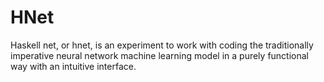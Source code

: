 # HNet

Haskell net, or hnet, is an experiment to work with coding the traditionally imperative neural network machine learning model in a purely functional way with an intuitive interface.
